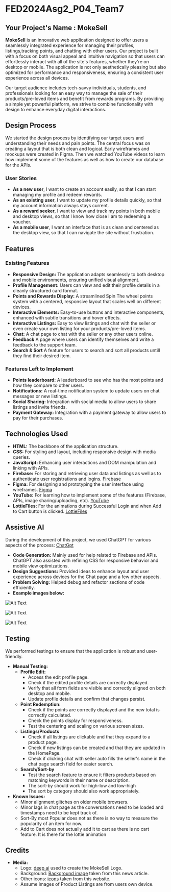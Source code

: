 # FED2024Asg2_P04_Team7

## Your Project's Name : MokeSell
**MokeSell** is an innovative web application designed to offer users a seamlessly integrated experience for managing their profiles, listings,tracking points, and chatting with other users. Our project is built with a focus on both visual appeal and intuitive navigation so that users can effortlessly interact with all of the site's features, whether they're on desktop or mobile. The application is not only aesthetically pleasing but also optimized for performance and responsiveness, ensuring a consistent user experience across all devices.

Our target audience includes tech-savvy individuals, students, and professionals looking for an easy way to manage the sale of their products/pre-loved items and benefit from rewards programs. By providing a simple yet powerful platform, we strive to combine functionality with design to enhance everyday digital interactions.


## Design Process
We started the design process by identifying our target users and understanding their needs and pain points. The central focus was on creating a layout that is both clean and logical. Early wireframes and mockups were created in Figma. Then we watched YouTube videos to learn how implement some of the features as well as how to create our database for the APIs.


### User Stories
- **As a new user**, I want to create an account easily, so that I can start managing my profile and redeem rewards.
- **As an existing user**, I want to update my profile details quickly, so that my account information always stays current.
- **As a reward seeker**, I want to view and track my points in both mobile and desktop views, so that I know how close I am to redeeming a voucher.
- **As a mobile user**, I want an interface that is as clean and centered as the desktop view, so that I can navigate the site without frustration.


## Features
### Existing Features
- **Responsive Design:** The application adapts seamlessly to both desktop and mobile environments, ensuring unified visual alignment.
- **Profile Management:** Users can view and edit their profile details in a cleanly structured card format.
- **Points and Rewards Display:** A streamlined Spin The wheel points system with a centered, responsive layout that scales well on different devices.
- **Interactive Elements:** Easy-to-use buttons and interactive components, enhanced with subtle transitions and hover effects.
- **Interactive Listings:** Easy to view listings and chat with the seller or even create your own listing for your products/pre-loved items.
- **Chat:** A chat page to chat with the seller or any other users online.
- **Feedback** A page where users can identify themselves and write a feedback to the support team.
- **Search & Sort** A feature for users to search and sort all products untill they find their desired item.


### Features Left to Implement
- **Points leaderboard:** A leaderboard to see who has the most points and how they compare to other users.
- **Notifications:** A real-time notification system to update users on chat messages or new listings.
- **Social Sharing:** Integration with social media to allow users to share listings and invite friends.
- **Payment Gateway:** Integration with a payment gateway to allow users to pay for their purchases.


## Technologies Used
- **HTML:** The backbone of the application structure.
- **CSS:** For styling and layout, including responsive design with media queries.
- **JavaScript:** Enhancing user interactions and DOM manipulation and linking with APIs.
- **Firebase:** For storing and retrieving user data and listings as well as to authenticate user registrations and logins. [Firebase](https://firebase.google.com/)
- **Figma:** For designing and prototyping the user interface using wireframes. [Figma](https://www.figma.com)
- **YouTube:** For learning how to implement some of the features (Firebase, APIs, image sharing/uploading, etc). 
[YouTube](https://www.youtube.com/)
- **LottieFiles:** For the animations during Successful Login and when Add to Cart button is clicked. 
[LottieFiles](https://lottiefiles.com/)


## Assistive AI
During the development of this project, we used ChatGPT for various aspects of the process: [ChatGpt](https://chatgpt.com/)
- **Code Generation:** Mainly used for help related to Firebase and APIs. ChatGPT also assisted with refining CSS for responsive behavior and mobile view optimizations.
- **Design Suggestions:** Provided ideas to enhance layout and user experience across devices for the Chat page and a few other aspects.
- **Problem Solving:** Helped debug and refactor sections of code efficiently.  
- **Example images below:**

![Alt Text](../FED2024Asg2_P04_Team7/image/Screenshot%202025-02-09%20171021.png)

![Alt Text](../FED2024Asg2_P04_Team7/image/Screenshot%202025-02-09%20170947.png)

![Alt Text](../FED2024Asg2_P04_Team7/image/Screenshot%202025-02-09%20170818.png)


## Testing
We performed testings to ensure that the application is robust and user-friendly.
- **Manual Testing:**
  - **Profile Edit:**
    - Access the edit profile page.
    - Check if the edited profile details are correctly displayed.
    - Verify that all form fields are visible and correctly aligned on both desktop and mobile.
    - Update profile details and confirm that changes persist.
  - **Point Redemption:**
    - Check if the points are correctly displayed and the new total is correctly calculated.
    - Check the points display for responsiveness.
    - Test the centering and scaling on various screen sizes.
  - **Listings/Products**
    - Check if all listings are clickable and that they expand to a product page.
    - Check if new listings can be created and that they are updated in the HomePage.
    - Check if clicking chat with seller auto fills the seller's name in the chat page search field
    for easier search.
  - **Search/Sort-by**
    - Test the search feature to ensure it filters products based on matching keywords in their name or description.
    - The sort-by should work for high-low and low-high
    - The sort by category should also work appropriately.
- **Known Issues:**
  - Minor alignment glitches on older mobile browsers.
  - Minor lags in chat page as the conversations need to be loaded and timestamps need to be kept track of.
  - Sort-By most Popular does not as there is no way to measure the popularity of an item for now. 
  - Add to Cart does not actually add it to cart as there is no cart feature. It is there for the lottie animation


## Credits
- **Media:** 
  - Logo: [deep ai](https://deepai.org/) used to create the MokeSell Logo.
  - Background: [Background image](https://revistaemprende.cl/aspel-lider-mexicano-de-software-para-mipymes-se-une-a-grupo-siigo-consolidandose-como-lideres-en-america-latina/) taken from this news article.
  - Other icons: [icons](https://www.flaticon.com/) taken from this website.
  - Assume images of Product Listings are from users own device.

